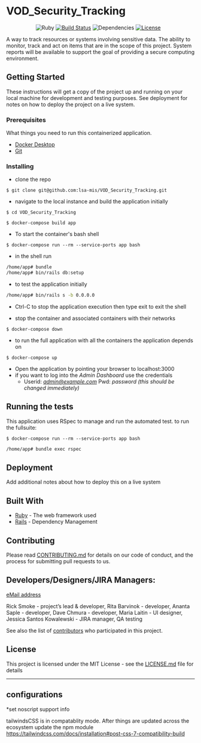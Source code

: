# VOD_Security_Tracking

<!-- <p align="center"><img width=12.5% src="https://github.com/anfederico/Clairvoyant/blob/master/media/Logo.png"></p>
<p align="center"><img width=60% src="https://github.com/anfederico/Clairvoyant/blob/master/media/Clairvoyant.png"></p> -->

&nbsp;&nbsp;&nbsp;&nbsp;&nbsp;&nbsp;&nbsp;&nbsp;&nbsp;&nbsp;&nbsp;&nbsp;&nbsp;&nbsp;&nbsp;&nbsp;&nbsp;&nbsp;&nbsp;
![Ruby](https://img.shields.io/badge/ruby-3.0.0-red)
[![Build Status](https://travis-ci.org/anfederico/Clairvoyant.svg?branch=master)](https://travis-ci.org/anfederico/Clairvoyant)
![Dependencies](https://img.shields.io/badge/dependencies-up%20to%20date-brightgreen.svg)
[![License](https://img.shields.io/badge/license-MIT-blue.svg)](https://opensource.org/licenses/MIT)

A way to track resources or systems involving sensitive data. The ability to monitor, track and act on items that are in the scope of this project. System reports will be available to support the goal of providing a secure computing environment. 



## Getting Started

These instructions will get a copy of the project up and running on your local machine for development and testing purposes. See deployment for notes on how to deploy the project on a live system.

### Prerequisites

What things you need to run this containerized application.
* [Docker Desktop](https://www.docker.com/products/docker-desktop)
* [Git](https://github.com/git-guides/install-git)

### Installing

* clone the repo 

```
$ git clone git@github.com:lsa-mis/VOD_Security_Tracking.git
```

* navigate to the local instance and build the application initially

```
$ cd VOD_Security_Tracking
``` 

```
$ docker-compose build app
```

* To start the container's bash shell

```
$ docker-compose run --rm --service-ports app bash
```

* in the shell run 

```sh
/home/app# bundle
/home/app# bin/rails db:setup
```

* to test the application initially

```sh
/home/app# bin/rails s -b 0.0.0.0
```

* Ctrl-C to stop the application execution then type exit to exit the shell

* stop the container and associated containers with their networks 

```
$ docker-compose down
```

* to run the full application with all the containers the application depends on

```
$ docker-compose up
```

* Open the application by pointing your browser to localhost:3000
* if you want to log into the _Admin Dashboard_ use the credentials 
    * Userid: *admin@example.com* Pwd: *password* _(this should be changed immediately)_

## Running the tests

This application uses RSpec to manage and run the automated test. to run the fullsuite:

```
$ docker-compose run --rm --service-ports app bash
```

```sh
/home/app# bundle exec rspec 
```

## Deployment

Add additional notes about how to deploy this on a live system

## Built With

* [Ruby](http://www.ruby.org) - The web framework used
* [Rails](https://www.rails.org/) - Dependency Management

## Contributing

Please read [CONTRIBUTING.md](https://gist.github.com/PurpleBooth/b24679402957c63ec426) for details on our code of conduct, and the process for submitting pull requests to us. 

## Developers/Designers/JIRA Managers: 
[eMail address](security-track-devs@umich.edu)

Rick Smoke - project’s lead & developer, Rita Barvinok - developer, Ananta Saple - developer,  Dave Chmura - developer,
Maria Laitin - UI designer, Jessica Santos Kowalewski - JIRA manager, QA testing 



See also the list of [contributors](https://github.com/lsa-mis/VOD_Security_Tracking/graphs/contributors) who participated in this project.

## License

This project is licensed under the MIT License - see the [LICENSE.md](LICENSE.md) file for details

---------------
## configurations
*set noscript support info

tailwindsCSS is in compatablity mode. After things are updated across the ecosystem update the npm module https://tailwindcss.com/docs/installation#post-css-7-compatibility-build
